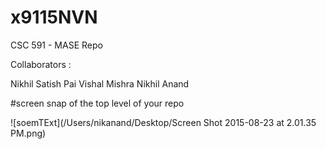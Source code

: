 # x9115NVN
CSC 591 - MASE Repo

Collaborators :

Nikhil Satish Pai
Vishal Mishra
Nikhil Anand


#screen snap of the top level of your repo

![soemTExt](/Users/nikanand/Desktop/Screen Shot 2015-08-23 at 2.01.35 PM.png)



